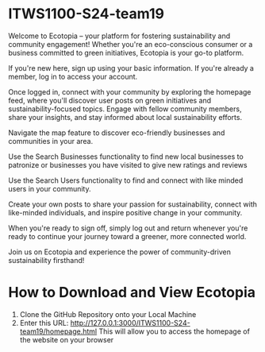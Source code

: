 # ITWS1100-S24-team19

Welcome to Ecotopia – your platform for fostering sustainability and community engagement! Whether you're an eco-conscious consumer or a business committed to green initiatives, Ecotopia is your go-to platform.

If you're new here, sign up using your basic information. If you're already a member, log in to access your account.

Once logged in, connect with your community by exploring the homepage feed, where you'll discover user posts on green initiatives and sustainability-focused topics. Engage with fellow community members, share your insights, and stay informed about local sustainability efforts.

Navigate the map feature to discover eco-friendly businesses and communities in your area.

Use the Search Businesses functionality to find new local businesses to patronize or businesses you have visited to give new ratings and reviews

Use the Search Users functionality to find and connect with like minded users in your community.

Create your own posts to share your passion for sustainability, connect with like-minded individuals, and inspire positive change in your community.

When you're ready to sign off, simply log out and return whenever you're ready to continue your journey toward a greener, more connected world.

Join us on Ecotopia and experience the power of community-driven sustainability firsthand!

# How to Download and View Ecotopia 

1. Clone the GitHub Repository onto your Local Machine
2. Enter this URL: http://127.0.0.1:3000/ITWS1100-S24-team19/homepage.html This will allow you to access the homepage of the website on your browser 
